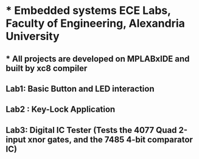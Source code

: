 # * Embedded systems ECE Labs, Faculty of Engineering, Alexandria University
## * All projects are developed on MPLABxIDE and built by xc8 compiler
## Lab1: Basic Button and LED interaction 
## Lab2 : Key-Lock Application 
## Lab3: Digital IC Tester (Tests the 4077 Quad 2-input xnor gates, and the 7485 4-bit comparator IC)
  
